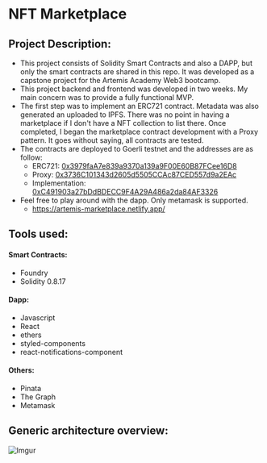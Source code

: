 # **NFT Marketplace**

## **Project Description**:

- This project consists of Solidity Smart Contracts and also a DAPP, but only the smart contracts are shared in this repo. It was developed as a capstone project for the Artemis Academy Web3 bootcamp.
- This project backend and frontend was developed in two weeks. My main concern was to provide a fully functional MVP.
- The first step was to implement an ERC721 contract. Metadata was also generated an uploaded to IPFS. There was no point in having a marketplace if I don't have a NFT collection to list there. 
Once completed, I began the marketplace contract development with a Proxy pattern. It goes without saying, all contracts are tested.
- The contracts are deployed to Goerli testnet and the addresses are as follow:
  - ERC721: [0x3979faA7e839a9370a139a9F00E60B87FCee16D8](https://goerli.etherscan.io/address/0x3979faA7e839a9370a139a9F00E60B87FCee16D8)
  - Proxy: [0x3736C101343d2605d5505CCAc87CED557d9a2EAc](https://goerli.etherscan.io/address/0x3736C101343d2605d5505CCAc87CED557d9a2EAc)
  - Implementation: [0xC491903a27bDdBDECC9F4A29A486a2da84AF3326](https://goerli.etherscan.io/address/0xC491903a27bDdBDECC9F4A29A486a2da84AF3326)
- Feel free to play around with the dapp. Only metamask is supported.
  - https://artemis-marketplace.netlify.app/

## **Tools used**:

#### **Smart Contracts**:

- Foundry
- Solidity 0.8.17

#### **Dapp**:

 - Javascript
 - React
 - ethers
 - styled-components
 - react-notifications-component
 
 #### **Others**:

 - Pinata
 - The Graph
 - Metamask

## **Generic architecture overview**:

![Imgur](https://i.imgur.com/9rk08ie.png)
